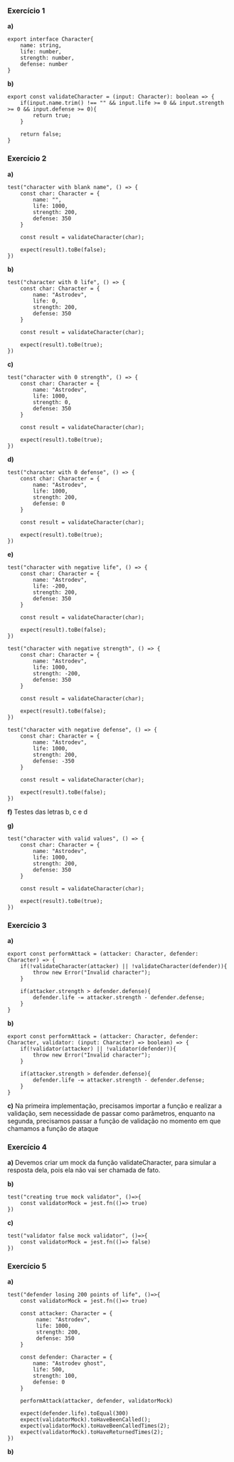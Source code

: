 ### Exercício 1
**a)** 
```
export interface Character{
    name: string,
    life: number,
    strength: number,
    defense: number
}
```

**b)**
```
export const validateCharacter = (input: Character): boolean => {
    if(input.name.trim() !== "" && input.life >= 0 && input.strength >= 0 && input.defense >= 0){
        return true;
    }
    
    return false;
}
```

### Exercício 2
**a)**
```
test("character with blank name", () => {
    const char: Character = {
        name: "",
        life: 1000,
        strength: 200,
        defense: 350
    }

    const result = validateCharacter(char);

    expect(result).toBe(false);
})
```

**b)**
```
test("character with 0 life", () => {
    const char: Character = {
        name: "Astrodev",
        life: 0,
        strength: 200,
        defense: 350
    }

    const result = validateCharacter(char);

    expect(result).toBe(true);
})
```

**c)**
```
test("character with 0 strength", () => {
    const char: Character = {
        name: "Astrodev",
        life: 1000,
        strength: 0,
        defense: 350
    }

    const result = validateCharacter(char);

    expect(result).toBe(true);
})

```

**d)**
```
test("character with 0 defense", () => {
    const char: Character = {
        name: "Astrodev",
        life: 1000,
        strength: 200,
        defense: 0
    }

    const result = validateCharacter(char);

    expect(result).toBe(true);
})
```

**e)**
```
test("character with negative life", () => {
    const char: Character = {
        name: "Astrodev",
        life: -200,
        strength: 200,
        defense: 350
    }

    const result = validateCharacter(char);

    expect(result).toBe(false);
})

test("character with negative strength", () => {
    const char: Character = {
        name: "Astrodev",
        life: 1000,
        strength: -200,
        defense: 350
    }

    const result = validateCharacter(char);

    expect(result).toBe(false);
})

test("character with negative defense", () => {
    const char: Character = {
        name: "Astrodev",
        life: 1000,
        strength: 200,
        defense: -350
    }

    const result = validateCharacter(char);

    expect(result).toBe(false);
})
```

**f)** Testes das letras b, c e d

**g)**
```
test("character with valid values", () => {
    const char: Character = {
        name: "Astrodev",
        life: 1000,
        strength: 200,
        defense: 350
    }

    const result = validateCharacter(char);

    expect(result).toBe(true);
})
```

### Exercício 3
**a)**
```
export const performAttack = (attacker: Character, defender: Character) => {
    if(!validateCharacter(attacker) || !validateCharacter(defender)){
        throw new Error("Invalid character");
    }

    if(attacker.strength > defender.defense){
        defender.life -= attacker.strength - defender.defense;
    }
}
```

**b)**
```
export const performAttack = (attacker: Character, defender: Character, validator: (input: Character) => boolean) => {
    if(!validator(attacker) || !validator(defender)){
        throw new Error("Invalid character");
    }

    if(attacker.strength > defender.defense){
        defender.life -= attacker.strength - defender.defense;
    }
}
```

**c)** Na primeira implementação, precisamos importar a função e realizar a validação, sem necessidade de passar como parâmetros, enquanto na segunda, precisamos passar a função de validação no momento em que chamamos a função de ataque

### Exercício 4
**a)** Devemos criar um mock da função validateCharacter, para simular a resposta dela, pois ela não vai ser chamada de fato.

**b)** 
```
test("creating true mock validator", ()=>{
    const validatorMock = jest.fn(()=> true)
})    
```

**c)**
```
test("validator false mock validator", ()=>{
    const validatorMock = jest.fn(()=> false)
})
```

### Exercício 5
**a)**
```
test("defender losing 200 points of life", ()=>{
    const validatorMock = jest.fn(()=> true)

    const attacker: Character = {
         name: "Astrodev",
         life: 1000,
         strength: 200,
         defense: 350
    }

    const defender: Character = {
        name: "Astrodev ghost",
        life: 500,
        strength: 100,
        defense: 0
    }

    performAttack(attacker, defender, validatorMock)

    expect(defender.life).toEqual(300)
    expect(validatorMock).toHaveBeenCalled();
    expect(validatorMock).toHaveBeenCalledTimes(2);
    expect(validatorMock).toHaveReturnedTimes(2);
})
```

**b)**